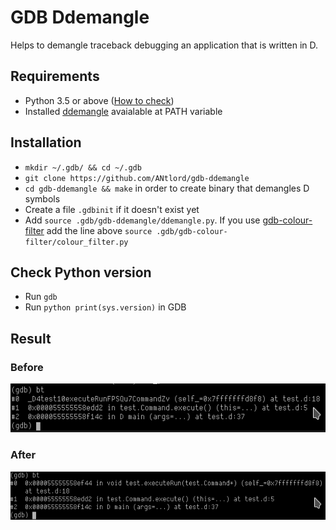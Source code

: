 # GDB Ddemangle

Helps to demangle traceback debugging an application that is written in D.

## Requirements

* Python 3.5 or above ([How to check](#check-python-version))
* Installed [ddemangle](https://github.com/dlang/tools/blob/master/ddemangle.d) avaialable at PATH variable

## Installation

* `mkdir ~/.gdb/ && cd ~/.gdb`
* `git clone https://github.com/ANtlord/gdb-ddemangle`
* `cd gdb-ddemangle && make` in order to create binary that demangles D symbols
* Create a file `.gdbinit` if it doesn't exist yet
* Add `source .gdb/gdb-ddemangle/ddemangle.py`. If you use
  [gdb-colour-filter](https://github.com/daskol/gdb-colour-filter) add the line
  above `source .gdb/gdb-colour-filter/colour_filter.py`

## Check Python version

* Run `gdb`
* Run `python print(sys.version)` in GDB

## Result

### Before

![Before](before.png)

### After

![After](after.png)
